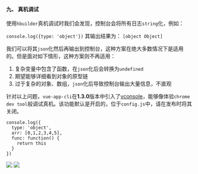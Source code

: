#### 九、 真机调试

使用`hbuilder`真机调试时我们会发现，控制台会将所有日志`string`化，例如：

`console.log({type: 'object'})`
其输出结果为：
`[object Object]`

我们可以将其`json`化然后再输出到控制台，这种方案在绝大多数情况下是适用的。但是面对如下情形，这种方案则不再适用：

1. 复杂变量中包含了函数，在`json`化后会转换为`undefined`
2. 期望能够详细看到对象的原型链
3. 过于复杂的对象、数组，`json`化后导致控制台输出大量信息，不直观

针对以上问题，`vue-app-cli`在**1.3.0**版本中引入了[vconsole](https://github.com/1335382915/vConsole/blob/dev/README_CN.md)，能够像体验`chrome dev tool`般调试真机。该功能默认是开启的，位于`config.js`中，请在发布时将其关闭。

```
console.log({
  type: 'object',
  arr: [0,1,2,3,4,5],
  func: function() {
    return this
  }
})
```

![](https://upload-images.jianshu.io/upload_images/1495096-f31711aa6cf005d8.png?imageMogr2/auto-orient/strip%7CimageView2/2/w/1240)
![](https://upload-images.jianshu.io/upload_images/1495096-b09aa21ce2ef0666.png?imageMogr2/auto-orient/strip%7CimageView2/2/w/1240)